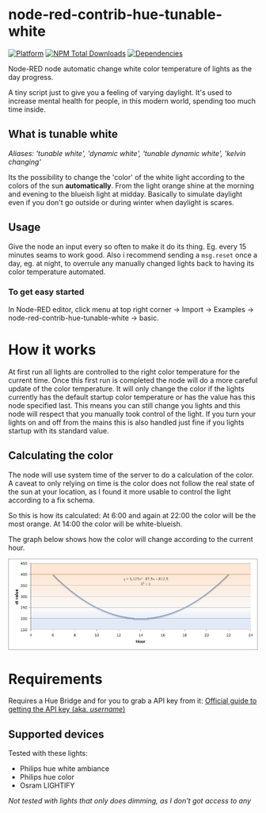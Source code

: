 # node-red-contrib-hue-tunable-white
[![Platform](https://img.shields.io/badge/platform-Node--RED-red)](https://nodered.org)
[![NPM Total Downloads](https://img.shields.io/npm/dt/node-red-contrib-hue-tunable-white.svg)](https://www.npmjs.com/package/node-red-contrib-hue-tunable-white)
[![Dependencies](https://david-dm.org/zinen/node-red-contrib-hue-tunable-white.svg)](https://david-dm.org/zinen/node-red-contrib-hue-tunable-white)

Node-RED node automatic change white color temperature of lights as the day progress.

A tiny script just to give you a feeling of varying daylight. It's used to increase mental health for people, in this modern world, spending too much time inside. 

## What is tunable white
*Aliases: 'tunable white', 'dynamic white', 'tunable dynamic white', 'kelvin changing'*

Its the possibility to change the 'color' of the white light according to the colors of the sun **automatically**. From the light orange shine at the morning and evening to the blueish light at midday. Basically to simulate daylight even if you don't go outside or during winter when daylight is scares.

## Usage
Give the node an input every so often to make it do its thing. Eg. every 15 minutes seams to work good. Also i recommend sending a ``msg.reset`` once a day, eg. at night, to overrule any manually changed lights back to having its color temperature automated.

### To get easy started
In Node-RED editor, click menu at top right corner -> Import -> Examples -> node-red-contrib-hue-tunable-white -> basic.

# How it works
At first run all lights are controlled to the right color temperature for the current time. Once this first run is completed the node will do a more careful update of the color temperature.
It will only change the color if the lights currently has the default startup color temperature or has the value has this node specified last. This means you can still change you lights and this node will respect that you manually took control of the light. If you turn your lights on and off from the mains this is also handled just fine if you lights startup with its standard value.

## Calculating the color
The node will use system time of the server to do a calculation of the color. A caveat to only relying on time is the color does not follow the real state of the sun at your location, as I found it more usable to control the light according to a fix schema.

So this is how its calculated:
At 6:00 and again at 22:00 the color will be the most orange. At 14:00 the color will be white-blueish.

The graph below shows how the color will change according to the current hour.

![Graph](./img/graph.png)

# Requirements
Requires a Hue Bridge and for you to grab a API key from it:
[Official guide to getting the API key (aka. *username*)](https://developers.meethue.com/develop/get-started-2/)

## Supported devices
Tested with these lights:
* Philips hue white ambiance
* Philips hue color
* Osram LIGHTIFY

*Not tested with lights that only does dimming, as I don't got access to any*
